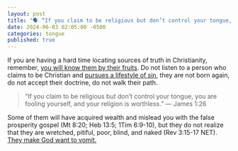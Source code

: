 ```yaml
---
layout: post
title: "🗣️ “If you claim to be religious but don’t control your tongue, you are fooling yourself, and your religion is worthless.” ― The Apostle James"
date: 2024-06-03 02:05:00 -0500
categories: tongue
published: true
---
```


If you are having a hard time locating sources of truth in Christianity, remember, [you will know them by their fruits](https://sevenshepherd.github.io/fruits/). Do not listen to a person who claims to be Christian and [pursues a lifestyle of sin](https://sevenshepherd.github.io/practicing-sin/), they are not born again, do not accept their doctrine, do not walk their path. 

> “If you claim to be religious but don’t control your tongue, you are fooling yourself, and your religion is worthless.” ― James 1:26

Some of them will have acquired wealth and mislead you with the false prosperity gospel (Mt 8:20; Heb 13:5; 1Tim 6:9-10), but they do not realize that they are wretched, pitiful, poor, blind, and naked (Rev 3:15-17 NET). [They make God want to vomit.](https://sevenshepherd.github.io/lukewarm/)

<script>
    var refTagger = {
        settings: {
            bibleVersion: 'NLT'
        }
    }; 

    (function(d, t) {
        var n=d.querySelector('[nonce]');
        refTagger.settings.nonce = n && (n.nonce||n.getAttribute('nonce'));
        var g = d.createElement(t), s = d.getElementsByTagName(t)[0];
        g.src = 'https://api.reftagger.com/v2/RefTagger.js';
        g.nonce = refTagger.settings.nonce;
        s.parentNode.insertBefore(g, s);
    }(document, 'script'));
</script>